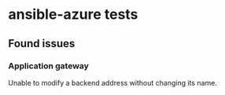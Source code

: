 # ansible-azure tests

## Found issues

### Application gateway

Unable to modify a backend address without changing its name. 